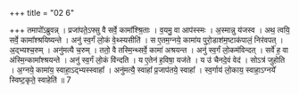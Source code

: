 +++
title = "02 6"

+++
तमापो᳚ऽब्रुवन्न् । प्रजा॑पते॒ऽफ्सु वै सर्वे॒ कामा᳚श्श्रि॒ताः । व॒यमु॒ वा आप॑स्स्मः । अ॒स्मान्नु य॑जस्व । अथ॒ त्वयि॒  सर्वे॒ कामा᳚श्श्रयिष्यन्ते । अनु॑ स्व॒र्गं लो॒कं वे॒थ्स्यसीति॑ । स ए॒तम॒ग्नये॒ कामा॑य पुरो॒डाश॑म॒ष्टाक॑पालं॒ निर॑वपत् ।  अ॒द्भ्यश्च॒रुम् । अनु॑मत्यै च॒रुम् । ततो॒ वै तस्मि॒न्थ्सर्वे॒ कामा॑ अश्रयन्त । अनु॑ स्व॒र्गं लो॒कम॑विन्दत् । सर्वे॑ ह॒ वा  अ॑स्मि॒न्कामा᳚श्श्रयन्ते । अनु॑ स्व॒र्गं लो॒कं वि॑न्दति । य ए॒तेन॑ ह॒विषा॒ यज॑ते । य उ॑ चैनदे॒वं वेद॑ । सोऽत्र॑  जुहोति । अ॒ग्नये॒ कामा॑य॒ स्वाहा॒ऽद्भ्यस्स्वाहा᳚ । अनु॑मत्यै॒ स्वाहा᳚ प्र॒जाप॑तये॒ स्वाहा᳚ । स्व॒र्गाय॑ लो॒काय॒  स्वाहा॒ऽग्नये᳚ स्विष्ट॒कृते॒ स्वाहेति॑ ॥ 7 

